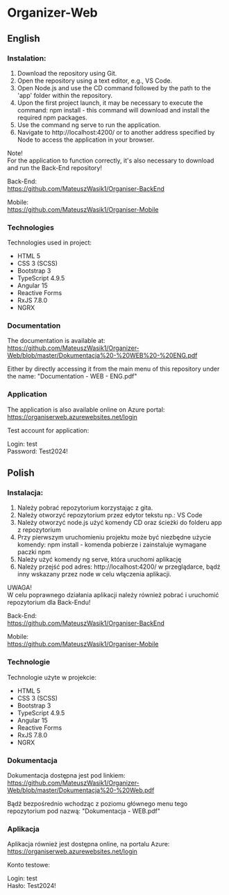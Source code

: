 # Organizer-Web
## English

### Instalation:

1. Download the repository using Git.
2. Open the repository using a text editor, e.g., VS Code.
3. Open Node.js and use the CD command followed by the path to the 'app' folder within the repository.
4. Upon the first project launch, it may be necessary to execute the command: npm install - this command will download and install the required npm packages.
5. Use the command ng serve to run the application.
6. Navigate to http://localhost:4200/ or to another address specified by Node to access the application in your browser.

Note!\
For the application to function correctly, it's also necessary to download and run the Back-End repository!

Back-End:\
https://github.com/MateuszWasik1/Organiser-BackEnd

Mobile:\
https://github.com/MateuszWasik1/Organiser-Mobile


### Technologies

Technologies used in project:
* HTML 5
* CSS 3 (SCSS)
* Bootstrap 3
* TypeScript 4.9.5
* Angular 15
* Reactive Forms
* RxJS 7.8.0
* NGRX

### Documentation 

The documentation is available at:\
https://github.com/MateuszWasik1/Organizer-Web/blob/master/Dokumentacja%20-%20WEB%20-%20ENG.pdf

Either by directly accessing it from the main menu of this repository under the name: "Documentation - WEB - ENG.pdf"


### Application 

The application is also available online on Azure portal: https://organiserweb.azurewebsites.net/login  

Test account for application:

Login: test\
Password: Test2024!

## Polish

### Instalacja:

1. Należy pobrać repozytorium korzystając z gita.
2. Należy otworzyć repozytorium przez edytor tekstu np.: VS Code
3. Należy otworzyć node.js użyć komendy CD oraz ścieżki do folderu app z repozytorium
4. Przy pierwszym uruchomieniu projektu może być niezbędne użycie komendy: npm install - komenda pobierze i zainstaluje wymagane paczki npm
5. Należy użyć komendy ng serve, która uruchomi aplikację
6. Należy przejść pod adres: http://localhost:4200/ w przeglądarce, bądź inny wskazany przez node w celu włączenia aplikacji.

UWAGA!\
W celu poprawnego działania aplikacji należy również pobrać i uruchomić repozytorium dla Back-Endu!

Back-End:\
https://github.com/MateuszWasik1/Organiser-BackEnd

Mobile:\
https://github.com/MateuszWasik1/Organiser-Mobile


### Technologie

Technologie użyte w projekcie:
* HTML 5
* CSS 3 (SCSS)
* Bootstrap 3
* TypeScript 4.9.5
* Angular 15
* Reactive Forms
* RxJS 7.8.0
* NGRX


### Dokumentacja 

Dokumentacja dostępna jest pod linkiem:\
https://github.com/MateuszWasik1/Organizer-Web/blob/master/Dokumentacja%20-%20Web.pdf

Bądź bezpośrednio wchodząc z poziomu głównego menu tego repozytorium pod nazwą: "Dokumentacja - WEB.pdf" 


### Aplikacja 

Aplikacja również jest dostępna online, na portalu Azure: https://organiserweb.azurewebsites.net/login  

Konto testowe:

Login: test\
Hasło: Test2024!
